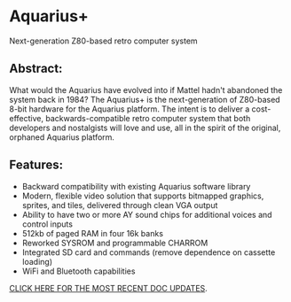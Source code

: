 # Aquarius+
Next-generation Z80-based retro computer system

## Abstract:
What would the Aquarius have evolved into if Mattel hadn't abandoned the system back in 1984? The Aquarius+ is the next-generation of Z80-based 8-bit hardware for the Aquarius platform. The intent is to deliver a cost-effective, backwards-compatible retro computer system that both developers and nostalgists will love and use, all in the spirit of the original, orphaned Aquarius platform.

## Features:
* Backward compatibility with existing Aquarius software library
* Modern, flexible video solution that supports bitmapped graphics, sprites, and tiles, delivered through clean VGA output
* Ability to have two or more AY sound chips for additional voices and control inputs
* 512kb of paged RAM in four 16k banks
* Reworked SYSROM and programmable CHARROM
* Integrated SD card and commands (remove dependence on cassette loading)
* WiFi and Bluetooth capabilities

[CLICK HERE FOR THE MOST RECENT DOC UPDATES](docs/aquarius_plus.md).
